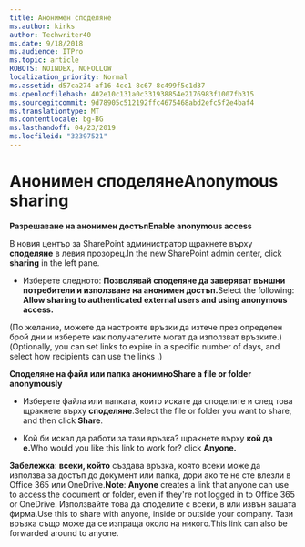 ```yaml
---
title: Анонимен споделяне
ms.author: kirks
author: Techwriter40
ms.date: 9/18/2018
ms.audience: ITPro
ms.topic: article
ROBOTS: NOINDEX, NOFOLLOW
localization_priority: Normal
ms.assetid: d57ca274-af16-4cc1-8c67-8c499f5c1d37
ms.openlocfilehash: 402e10c131a0c331938854e2176983f1007fb315
ms.sourcegitcommit: 9d78905c512192ffc4675468abd2efc5f2e4baf4
ms.translationtype: MT
ms.contentlocale: bg-BG
ms.lasthandoff: 04/23/2019
ms.locfileid: "32397521"
---
```

# <a name="anonymous-sharing"></a><span data-ttu-id="0c27b-102">Анонимен споделяне</span><span class="sxs-lookup"><span data-stu-id="0c27b-102">Anonymous sharing</span></span>

 <span data-ttu-id="0c27b-103">**Разрешаване на анонимен достъп**</span><span class="sxs-lookup"><span data-stu-id="0c27b-103">**Enable anonymous access**</span></span>
  
<span data-ttu-id="0c27b-104">В новия център за SharePoint администратор щракнете върху **споделяне** в левия прозорец.</span><span class="sxs-lookup"><span data-stu-id="0c27b-104">In the new SharePoint admin center, click **sharing** in the left pane.</span></span> 
  
- <span data-ttu-id="0c27b-105">Изберете следното: **Позволявай споделяне да заверяват външни потребители и използване на анонимен достъп.**</span><span class="sxs-lookup"><span data-stu-id="0c27b-105">Select the following: **Allow sharing to authenticated external users and using anonymous access.**</span></span>
  
<span data-ttu-id="0c27b-106">(По желание, можете да настроите връзки да изтече през определен брой дни и изберете как получателите могат да използват връзките.)</span><span class="sxs-lookup"><span data-stu-id="0c27b-106">(Optionally, you can set links to expire in a specific number of days, and select how recipients can use the links .)</span></span>
    
 <span data-ttu-id="0c27b-107">**Споделяне на файл или папка анонимно**</span><span class="sxs-lookup"><span data-stu-id="0c27b-107">**Share a file or folder anonymously**</span></span>
  
- <span data-ttu-id="0c27b-108">Изберете файла или папката, които искате да споделите и след това щракнете върху **споделяне**.</span><span class="sxs-lookup"><span data-stu-id="0c27b-108">Select the file or folder you want to share, and then click **Share**.</span></span> 
    
- <span data-ttu-id="0c27b-109">Кой би искал да работи за тази връзка? щракнете върху **кой да е.**</span><span class="sxs-lookup"><span data-stu-id="0c27b-109">Who would you like this link to work for? click **Anyone.**</span></span>
  
 <span data-ttu-id="0c27b-110">**Забележка**: **всеки, който** създава връзка, която всеки може да използва за достъп до документ или папка, дори ако те не сте влезли в Office 365 или OneDrive.</span><span class="sxs-lookup"><span data-stu-id="0c27b-110">**Note**: **Anyone** creates a link that anyone can use to access the document or folder, even if they're not logged in to Office 365 or OneDrive.</span></span> <span data-ttu-id="0c27b-111">Използвайте това да споделите с всеки, в или извън вашата фирма.</span><span class="sxs-lookup"><span data-stu-id="0c27b-111">Use this to share with anyone, inside or outside your company.</span></span> <span data-ttu-id="0c27b-112">Тази връзка също може да се изпраща около на никого.</span><span class="sxs-lookup"><span data-stu-id="0c27b-112">This link can also be forwarded around to anyone.</span></span> 
    

